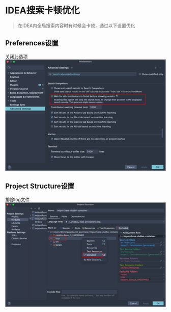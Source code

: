 # IDEA搜索卡顿优化

> 在IDEA内全局搜索内容时有时候会卡顿，通过以下设置优化

## Preferences设置
关闭此选项
![](../../Image/1473551-20230807104554559-1449744504.png)

## Project Structure设置
排除log文件
![](../../Image/1473551-20230807105201313-1121875703.png)
